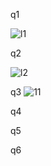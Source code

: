 q1 

![l1](https://user-images.githubusercontent.com/123714247/215960854-945a7f32-8106-4e04-8d88-110c714a716b.png)


q2

![l2](https://user-images.githubusercontent.com/123714247/215960870-fac0365f-b3f2-4b22-9885-d443a0a73f2c.png)



q3
![11](https://user-images.githubusercontent.com/123714247/217431080-a166ff24-ad1e-4a8b-aba8-b76fb72e989d.png)



q4




q5




q6




